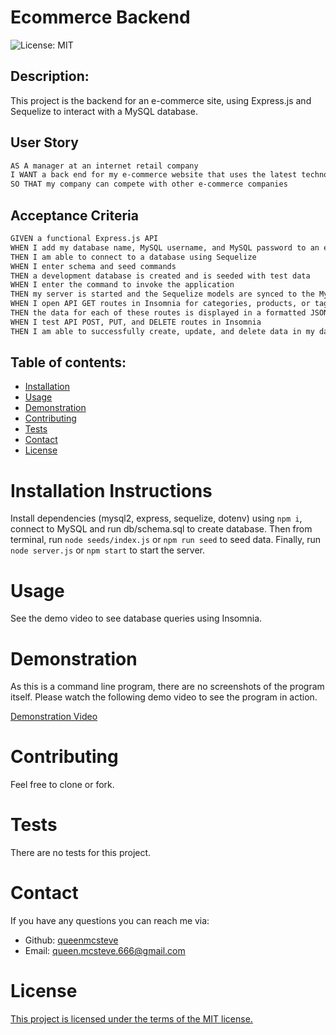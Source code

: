 # Ecommerce Backend

![License: MIT](https://img.shields.io/badge/License-MIT-yellow.svg)

## Description:

This project is the backend for an e-commerce site, using Express.js and Sequelize to interact with a MySQL database.

## User Story

```md
AS A manager at an internet retail company
I WANT a back end for my e-commerce website that uses the latest technologies
SO THAT my company can compete with other e-commerce companies
```

## Acceptance Criteria

```md
GIVEN a functional Express.js API
WHEN I add my database name, MySQL username, and MySQL password to an environment variable file
THEN I am able to connect to a database using Sequelize
WHEN I enter schema and seed commands
THEN a development database is created and is seeded with test data
WHEN I enter the command to invoke the application
THEN my server is started and the Sequelize models are synced to the MySQL database
WHEN I open API GET routes in Insomnia for categories, products, or tags
THEN the data for each of these routes is displayed in a formatted JSON
WHEN I test API POST, PUT, and DELETE routes in Insomnia
THEN I am able to successfully create, update, and delete data in my database
```

## Table of contents:

- [Installation](#installation)
- [Usage](#usage)
- [Demonstration](#demonstration)
- [Contributing](#contributing)
- [Tests](#tests)
- [Contact](#contact)
- [License](#license)

# Installation Instructions

Install dependencies (mysql2, express, sequelize, dotenv) using `npm i`, connect to MySQL and run db/schema.sql to create database. Then from terminal, run `node seeds/index.js` or `npm run seed` to seed data. Finally, run `node server.js` or `npm start` to start the server.

# Usage

See the demo video to see database queries using Insomnia.

# Demonstration

As this is a command line program, there are no screenshots of the program itself. Please watch the following demo video to see the program in action.

[Demonstration Video](https://watch.screencastify.com/v/LxSVKuURzqtTbWjHcoVO)

# Contributing

Feel free to clone or fork.

# Tests

There are no tests for this project.

# Contact

If you have any questions you can reach me via:

- Github: [queenmcsteve](https://github.com/queenmcsteve)
- Email: [queen.mcsteve.666@gmail.com](mailto:queen.mcsteve.666@gmail.com)

# License

[This project is licensed under the terms of the MIT license.](https://opensource.org/licenses/MIT)
